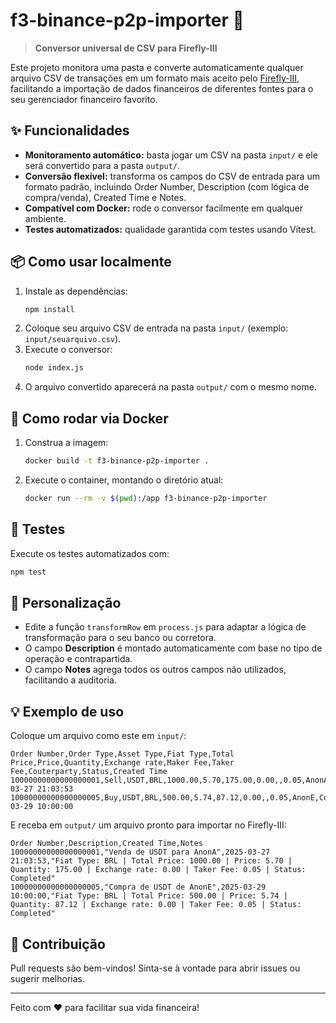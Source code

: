 # f3-binance-p2p-importer 🚀

> **Conversor universal de CSV para Firefly-III**

Este projeto monitora uma pasta e converte automaticamente qualquer arquivo CSV de transações em um formato mais aceito pelo [Firefly-III](https://www.firefly-iii.org/), facilitando a importação de dados financeiros de diferentes fontes para o seu gerenciador financeiro favorito.

## ✨ Funcionalidades

- **Monitoramento automático:** basta jogar um CSV na pasta `input/` e ele será convertido para a pasta `output/`.
- **Conversão flexível:** transforma os campos do CSV de entrada para um formato padrão, incluindo Order Number, Description (com lógica de compra/venda), Created Time e Notes.
- **Compatível com Docker:** rode o conversor facilmente em qualquer ambiente.
- **Testes automatizados:** qualidade garantida com testes usando Vitest.

## 📦 Como usar localmente

1. Instale as dependências:
   ```bash
   npm install
   ```
2. Coloque seu arquivo CSV de entrada na pasta `input/` (exemplo: `input/seuarquivo.csv`).
3. Execute o conversor:
   ```bash
   node index.js
   ```
4. O arquivo convertido aparecerá na pasta `output/` com o mesmo nome.

## 🐳 Como rodar via Docker

1. Construa a imagem:
   ```bash
   docker build -t f3-binance-p2p-importer .
   ```
2. Execute o container, montando o diretório atual:
   ```bash
   docker run --rm -v $(pwd):/app f3-binance-p2p-importer
   ```

## 🔬 Testes

Execute os testes automatizados com:

```bash
npm test
```

## 🔄 Personalização

- Edite a função `transformRow` em `process.js` para adaptar a lógica de transformação para o seu banco ou corretora.
- O campo **Description** é montado automaticamente com base no tipo de operação e contrapartida.
- O campo **Notes** agrega todos os outros campos não utilizados, facilitando a auditoria.

## 💡 Exemplo de uso

Coloque um arquivo como este em `input/`:

```csv
Order Number,Order Type,Asset Type,Fiat Type,Total Price,Price,Quantity,Exchange rate,Maker Fee,Taker Fee,Couterparty,Status,Created Time
10000000000000000001,Sell,USDT,BRL,1000.00,5.70,175.00,0.00,,0.05,AnonA,Completed,2025-03-27 21:03:53
10000000000000000005,Buy,USDT,BRL,500.00,5.74,87.12,0.00,,0.05,AnonE,Completed,2025-03-29 10:00:00
```

E receba em `output/` um arquivo pronto para importar no Firefly-III:

```csv
Order Number,Description,Created Time,Notes
10000000000000000001,"Venda de USDT para AnonA",2025-03-27 21:03:53,"Fiat Type: BRL | Total Price: 1000.00 | Price: 5.70 | Quantity: 175.00 | Exchange rate: 0.00 | Taker Fee: 0.05 | Status: Completed"
10000000000000000005,"Compra de USDT de AnonE",2025-03-29 10:00:00,"Fiat Type: BRL | Total Price: 500.00 | Price: 5.74 | Quantity: 87.12 | Exchange rate: 0.00 | Taker Fee: 0.05 | Status: Completed"
```

## 🤝 Contribuição

Pull requests são bem-vindos! Sinta-se à vontade para abrir issues ou sugerir melhorias.

---

Feito com ❤️ para facilitar sua vida financeira!
